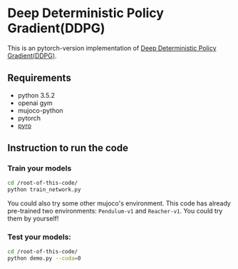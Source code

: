 # Deep Deterministic Policy Gradient(DDPG)
This is an pytorch-version implementation of [Deep Deterministic Policy Gradient(DDPG)](https://arxiv.org/abs/1509.02971). 

## Requirements
- python 3.5.2
- openai gym
- mujoco-python
- pytorch
- [pyro](http://pyro.ai/)

## Instruction to run the code
### Train your models
```bash
cd /root-of-this-code/
python train_network.py

```
You could also try some other mujoco's environment. This code has already pre-trained two environments: `Pendulum-v1` and `Reacher-v1`. You could try them by yourself!

### Test your models:
```bash
cd /root-of-this-code/
python demo.py --cuda=0

```






